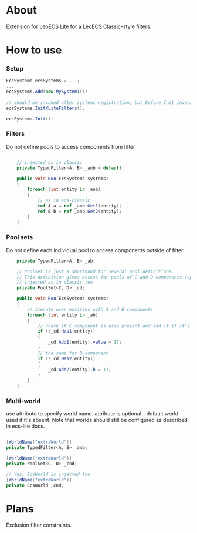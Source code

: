 # About

Extension for [LeoECS Lite](https://github.com/Leopotam/ecslite) for a [LeoECS Classic](https://github.com/Leopotam/ecs)-style filters.

# How to use

### Setup
```c#
EcsSystems ecsSystems = ...;
...
ecsSystems.Add(new MySystem1())
    
// should be invoked after systems registration, but before Init invocation
ecsSystems.InitXLiteFilters();

ecsSystems.Init();

```

### Filters 
Do not define pools to access components from filter
```c#

    // injected as in classic
    private TypedFilter<A, B> _anb = default;

    public void Run(EcsSystems systems)
    {
        foreach (int entity in _anb)
        {
            // as in ecs-classic
            ref A a = ref _anb.Get1(entity);
            ref B b = ref _anb.Get2(entity);
        }
    }
```

### Pool sets
Do not define each individual pool to access components outside of filter
```c#
    private TypedFilter<A, B> _ab;

    // PoolSet is just a shorthand for several pool definitions. 
    // This definition gives access for pools of C and D components (up to 8 components)
    // injected as in classic too
    private PoolSet<C, D> _cd;

    public void Run(EcsSystems systems)
    {
        // iterate over entities with A and B components
        foreach (int entity in _ab)
        {
            // check if C component is also present and add it if it's not present (positional access as in ecs-classic)
            if (!_cd.Has1(entity))
            {
                _cd.Add1(entity).value = 17;
            }
            // the same for D component
            if (!_cd.Has2(entity))
            {
                _cd.Add2(entity).h = 17;
            }
        }
    }
```

### Multi-world
use attribute to specify world name. attribute is optional - default world used if it's absent. Note that worlds should still be configured as described in ecs-lite docs.
```c#

[WorldName("extraWorld")]
private TypedFilter<A, B> _anb;

[WorldName("extraWorld")]
private PoolSet<C, D> _cnd;

// Yes, EcsWorld is injected too
[WorldName("extraWorld")]
private EcsWorld _cnd;
```

# Plans

Exclusion filter constraints.
